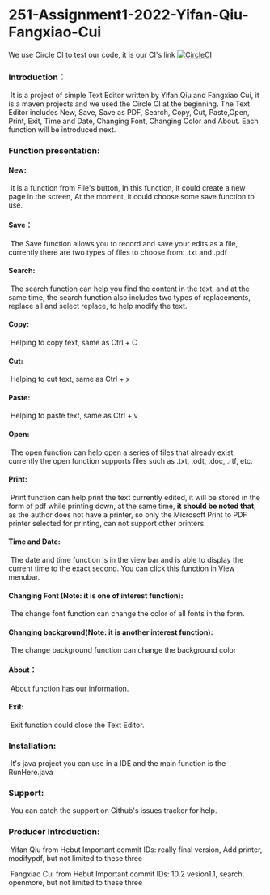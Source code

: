 # 251-Assignment1-2022-Yifan-Qiu-Fangxiao-Cui
We use Circle CI to test our code, it is our CI's link
[![CircleCI](https://dl.circleci.com/status-badge/img/gh/fankershuaideyi/251-Assignment1-2022-YIfan-Qiu-Fangxiao-Cui/tree/main.svg?style=svg)](https://dl.circleci.com/status-badge/redirect/gh/fankershuaideyi/251-Assignment1-2022-YIfan-Qiu-Fangxiao-Cui/tree/main)

### Introduction：

​      It is a project of simple Text Editor  written by Yifan Qiu and Fangxiao Cui,  it is a maven projects and we used the  Circle CI at the  beginning.  The Text Editor includes New, Save, Save as PDF, Search, Copy, Cut, Paste,Open, Print, Exit, Time and Date, Changing Font, Changing Color and About.  Each function will be introduced next.

### Function presentation:

####       New:  

​         It is a function from File's button, In this function, it could create a new page in the screen, At the moment, it could choose some save function to use. 

#### Save：

​         The Save function allows you to record and save your edits as a file, currently there are two types of files to choose from: .txt and .pdf

#### Search:

​         The search function can help you find the content in the text, and at the same time, the search function also includes two types of replacements, replace all and select replace, to help modify the text.

#### Copy:

​          Helping to copy text, same as Ctrl + C

#### Cut:

​         Helping to cut text, same as Ctrl + x

#### Paste:

​         Helping to paste text, same as Ctrl + v

#### Open:

​         The open function can help open a series of files that already exist, currently the open function supports files such as .txt, .odt, .doc, .rtf, etc.

#### Print:

​         Print function can help print the text currently edited, it will be stored in the form of pdf while printing down, at the same time, **it should be noted that**, as the author does not have a printer, so only the Microsoft Print to PDF printer selected for printing, can not support other printers.

#### Time and Date:

​           The date and time function is in the view bar and is able to display the current time to the exact second. You can click this function in View menubar.

#### Changing Font (Note: it is one of interest function): 

​           The change font function can change the color of all fonts in the form.

#### Changing background(Note: it is another interest function):

​           The change background function can change the background color

#### About：

​           About function has our information.

#### Exit:

​          Exit function could close the Text Editor.

### Installation:

​          It's java project you can use in a IDE and the main function is the RunHere.java 

### Support:

​         You can catch the support on Github's issues tracker for help.

### Producer Introduction:

​           Yifan Qiu from Hebut Important commit IDs: really final version, Add printer, modifypdf, but not limited to these three


​           Fangxiao Cui from Hebut Important commit IDs: 10.2 vesion1.1, search, openmore, but not limited to these three
